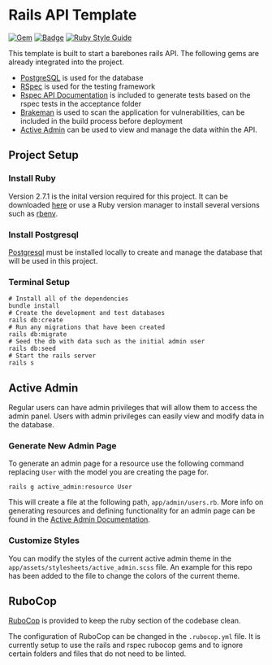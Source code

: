 # Rails API Template

[![Gem](https://img.shields.io/gem/v/rails?label=rails)](https://rubygems.org/gems/rails)
[![Badge](https://img.shields.io/badge/ruby-v2.7.1-blue)](https://www.ruby-lang.org/en/news/2020/03/31/ruby-2-7-1-released/)
[![Ruby Style Guide](https://img.shields.io/badge/code_style-rubocop-brightgreen.svg)](https://github.com/rubocop-hq/rubocop)

This template is built to start a barebones rails API.
The following gems are already integrated into the project.
* [PostgreSQL](https://www.postgresql.org/) is used for the database
* [RSpec](https://github.com/rspec/rspec-rails) is used for the testing framework
* [Rspec API Documentation](https://github.com/zipmark/rspec_api_documentation) is included to generate tests based on the rspec tests in the acceptance folder
* [Brakeman](https://github.com/presidentbeef/brakeman) is used to scan the application for vulnerabilities, can be included in the build process before deployment
* [Active Admin](https://github.com/activeadmin/activeadmin) can be used to view and manage the data within the API.

## Project Setup
### Install Ruby
Version 2.7.1 is the inital version required for this project. It can be downloaded [here](https://www.ruby-lang.org/en/news/2020/03/31/ruby-2-7-1-released/) or use a Ruby version manager to install several versions such as [rbenv](https://github.com/rbenv/rbenv).
### Install Postgresql
[Postgresql](https://www.postgresql.org/download/) must be installed locally to create and manage the database that will be used in this project.
### Terminal Setup
```
# Install all of the dependencies
bundle install
# Create the development and test databases
rails db:create
# Run any migrations that have been created
rails db:migrate
# Seed the db with data such as the initial admin user
rails db:seed
# Start the rails server
rails s
```

## Active Admin
Regular users can have admin privileges that will allow them to access the admin panel. Users with admin privileges can easily view and modify data in the database.

### Generate New Admin Page
To generate an admin page for a resource use the following command replacing ```User``` with the model you are creating the page for.
```
rails g active_admin:resource User
```
This will create a file at the following path, ```app/admin/users.rb```.
More info on generating resources and defining functionality for an admin page can be found in the [Active Admin Documentation](https://activeadmin.info/2-resource-customization.html#rename-the-resource).

### Customize Styles
You can modify the styles of the current active admin theme in the ```app/assets/stylesheets/active_admin.scss``` file. An example for this repo has been added to the file to change the colors of the current theme.

## RuboCop
[RuboCop](https://docs.rubocop.org/rubocop/1.2/index.html) is provided to keep the ruby section of the codebase clean.

The configuration of RuboCop can be changed in the ```.rubocop.yml``` file. It is currently setup to use the rails and rspec rubocop gems and to ignore certain folders and files that do not need to be linted.